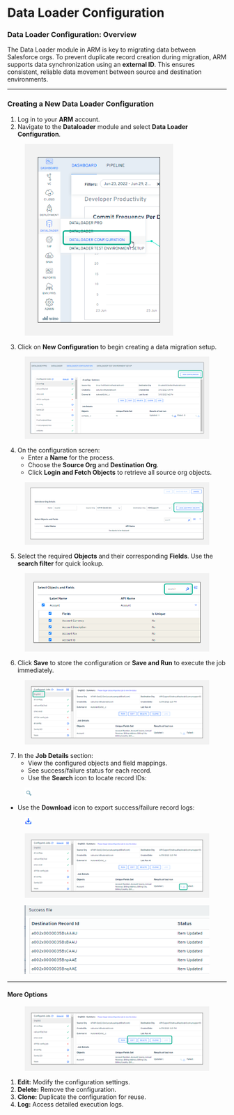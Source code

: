 # Data Loader Configuration

### Data Loader Configuration: Overview <a href="#dataloader-configuration-overview" id="dataloader-configuration-overview"></a>

The Data Loader module in ARM is key to migrating data between Salesforce orgs. To prevent duplicate record creation during migration, ARM supports data synchronization using an **external ID**. This ensures consistent, reliable data movement between source and destination environments.

---

### Creating a New Data Loader Configuration <a href="#creating-a-new-dataloader-configuration" id="creating-a-new-dataloader-configuration"></a>

1. Log in to your **ARM** account.
2. Navigate to the **Dataloader** module and select **Data Loader Configuration**.

<figure><img src="../../../../.gitbook/assets/image (1106).png" alt="Navigation menu showing Data Loader Configuration option" width="341"></figure>

3. Click on **New Configuration** to begin creating a data migration setup.

<figure><img src="../../../../.gitbook/assets/image (1107).png" alt="New Configuration button in Data Loader Configuration screen"></figure>

4. On the configuration screen:
   - Enter a **Name** for the process.
   - Choose the **Source Org** and **Destination Org**.
   - Click **Login and Fetch Objects** to retrieve all source org objects.

<figure><img src="../../../../.gitbook/assets/image (1108).png" alt="Screen showing source and destination org selection"></figure>

5. Select the required **Objects** and their corresponding **Fields**. Use the **search filter** for quick lookup.

<figure><img src="../../../../.gitbook/assets/image (1109).png" alt="Object and field selection interface with search filter"></figure>

6. Click **Save** to store the configuration or **Save and Run** to execute the job immediately.

<figure><img src="../../../../.gitbook/assets/image (1110).png" alt="Save and Save and Run options for Data Loader jobs"></figure>

7. In the **Job Details** section:
   - View the configured objects and field mappings.
   - See success/failure status for each record.
   - Use the **Search** icon to locate record IDs:

<figure><img src="../../../../.gitbook/assets/image (1111).png" alt="Search icon to view destination record IDs"></figure>

   - Use the **Download** icon to export success/failure record logs:

<figure><img src="../../../../.gitbook/assets/image (1112).png" alt="Download icon for record ID reports"></figure>

<figure><img src="../../../../.gitbook/assets/image (1113).png" alt="Job details section with object mappings and record status"></figure>

<figure><img src="../../../../.gitbook/assets/image (1114).png" alt="Detailed job execution report view"></figure>

---

#### More Options <a href="#more-options" id="more-options"></a>

<figure><img src="../../../../.gitbook/assets/image (1115).png" alt="Action menu with edit, delete, clone, and log options"></figure>

1. **Edit:** Modify the configuration settings.
2. **Delete:** Remove the configuration.
3. **Clone:** Duplicate the configuration for reuse.
4. **Log:** Access detailed execution logs.
